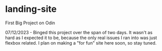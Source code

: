 # landing-site
First Big Project on Odin

07/12/2023 - Binged this project over the span of two days. It wasn't as hard as I expected it to be, because the only real issues I ran into was just flexbox related. I plan on making a "for fun" site here soon, so stay tuned.